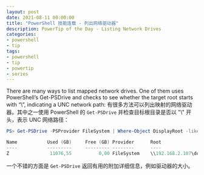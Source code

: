 ```yaml
---
layout: post
date: 2021-08-11 00:00:00
title: "PowerShell 技能连载 - 列出网络驱动器"
description: PowerTip of the Day - Listing Network Drives
categories:
- powershell
- tip
tags:
- powershell
- tip
- powertip
- series
---
```

There are many ways to list mapped network drives. One of them uses PowerShell’s Get-PSDrive and checks to see whether the target root starts with “\\”, indicating a UNC network path:
有很多方法可以列出映射的网络驱动器。其中之一使用 PowerShell 的 `Get-PSDrive` 并检查目标根目录是否以 "\\" 开头，表示 UNC 网络路径：

```powershell
PS> Get-PSDrive -PSProvider FileSystem | Where-Object DisplayRoot -like '\\*'

Name           Used (GB)     Free (GB) Provider      Root                    CurrentLocation
----           ---------     --------- --------      ----                    ---------------
Z               11076,55          0,00 FileSystem    \\192.168.2.107\docs
```

一个不错的方面是 `Get-PSDrive` 返回有用的附加详细信息，例如驱动器的大小。

<!--本文国际来源：[Listing Network Drives](https://community.idera.com/database-tools/powershell/powertips/b/tips/posts/listing-network-drives-2)-->


